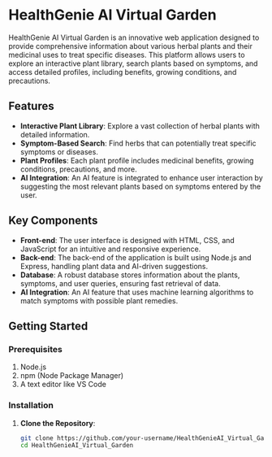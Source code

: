 # HealthGenie AI Virtual Garden

HealthGenie AI Virtual Garden is an innovative web application designed to provide comprehensive information about various herbal plants and their medicinal uses to treat specific diseases. This platform allows users to explore an interactive plant library, search plants based on symptoms, and access detailed profiles, including benefits, growing conditions, and precautions.

## Features

- **Interactive Plant Library**: Explore a vast collection of herbal plants with detailed information.
- **Symptom-Based Search**: Find herbs that can potentially treat specific symptoms or diseases.
- **Plant Profiles**: Each plant profile includes medicinal benefits, growing conditions, precautions, and more.
- **AI Integration**: An AI feature is integrated to enhance user interaction by suggesting the most relevant plants based on symptoms entered by the user.

## Key Components

- **Front-end**: The user interface is designed with HTML, CSS, and JavaScript for an intuitive and responsive experience.
- **Back-end**: The back-end of the application is built using Node.js and Express, handling plant data and AI-driven suggestions.
- **Database**: A robust database stores information about the plants, symptoms, and user queries, ensuring fast retrieval of data.
- **AI Integration**: An AI feature that uses machine learning algorithms to match symptoms with possible plant remedies.

## Getting Started

### Prerequisites

1. Node.js
2. npm (Node Package Manager)
3. A text editor like VS Code

### Installation

1. **Clone the Repository**:

   ```bash
   git clone https://github.com/your-username/HealthGenieAI_Virtual_Garden.git
   cd HealthGenieAI_Virtual_Garden
